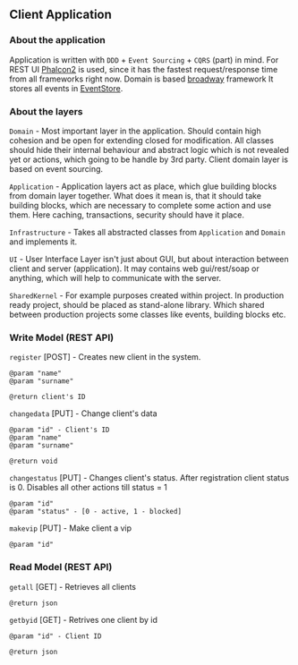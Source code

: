 ## Client Application
    
### About the application
    
Application is written with `DDD` + `Event Sourcing` + `CQRS` (part) in mind.
For REST UI [Phalcon2](https://phalconphp.com/pl/) is used, since it has the fastest request/response time from all frameworks right now. 
Domain is based [broadway](https://github.com/qandidate-labs/broadway) framework
It stores all events in [EventStore](http://docs.geteventstore.com/).

### About the layers

`Domain` - Most important layer in the application. Should contain high cohesion and be open for extending closed for modification.
All classes should hide their internal behaviour and abstract logic which is not revealed yet or actions, which going to be handle by 3rd party.
Client domain layer is based on event sourcing.
 
`Application` - Application layers act as place, which glue building blocks from domain layer together.
 What does it mean is, that it should take building blocks, which are necessary to complete some action and use them.
 Here caching, transactions, security should have it place. 

`Infrastructure` - Takes all abstracted classes from `Application` and `Domain` and implements it.

`UI` - User Interface Layer isn't just about GUI, but about interaction between client and server (application).
It may contains web gui/rest/soap or anything, which will help to communicate with the server.

`SharedKernel` - For example purposes created within project. 
In production ready project, should be placed as stand-alone library.
Which shared between production projects some classes like events, building blocks etc.


### Write Model (REST API)

`register` [POST] - Creates new client in the system.
 
    @param "name"  
    @param "surname"
    
    @return client's ID
     
`changedata` [PUT] - Change client's data

    @param "id" - Client's ID
    @param "name"  
    @param "surname"
        
    @return void
        
`changestatus` [PUT] - Changes client's status. After registration client status is 0. Disables all other actions till status = 1

    @param "id"
    @param "status" - [0 - active, 1 - blocked]
    
`makevip` [PUT] - Make client a vip

    @param "id"
    
    
### Read Model (REST API)

`getall` [GET] - Retrieves all clients

    @return json
    
`getbyid` [GET] - Retrives one client by id

    @param "id" - Client ID
    
    @return json
